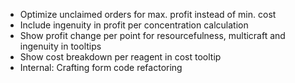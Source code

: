 - Optimize unclaimed orders for max. profit instead of min. cost
- Include ingenuity in profit per concentration calculation
- Show profit change per point for resourcefulness, multicraft and ingenuity in tooltips
- Show cost breakdown per reagent in cost tooltip
- Internal: Crafting form code refactoring